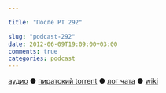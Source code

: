 ```yaml
---

title: "После РТ 292"

slug: "podcast-292"
date: 2012-06-09T19:09:00+03:00
comments: true
categories: podcast
---
```

[аудио](http://cdn.radio-t.com/rt292post.mp3) ● [пиратский torrent](http://pirates.radio-t.com/torrents/rt292post.mp3.torrent) ● [лог чата](http://chat.radio-t.com/logs/radio-t-292.html) ● [wiki](http://wiki.radio-t.com/%D0%9F%D0%BE%D1%81%D0%BB%D0%B5_%D0%A0%D0%A2_292)<audio src="http://cdn.radio-t.com/rt292post.mp3" preload="none">
